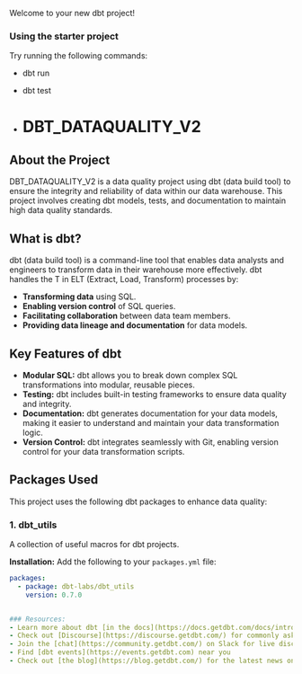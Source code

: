 Welcome to your new dbt project!

### Using the starter project

Try running the following commands:
- dbt run
- dbt test

- # DBT_DATAQUALITY_V2

## About the Project

DBT_DATAQUALITY_V2 is a data quality project using dbt (data build tool) to ensure the integrity and reliability of data within our data warehouse. This project involves creating dbt models, tests, and documentation to maintain high data quality standards.

## What is dbt?

dbt (data build tool) is a command-line tool that enables data analysts and engineers to transform data in their warehouse more effectively. dbt handles the T in ELT (Extract, Load, Transform) processes by:

- **Transforming data** using SQL.
- **Enabling version control** of SQL queries.
- **Facilitating collaboration** between data team members.
- **Providing data lineage and documentation** for data models.

## Key Features of dbt

- **Modular SQL:** dbt allows you to break down complex SQL transformations into modular, reusable pieces.
- **Testing:** dbt includes built-in testing frameworks to ensure data quality and integrity.
- **Documentation:** dbt generates documentation for your data models, making it easier to understand and maintain your data transformation logic.
- **Version Control:** dbt integrates seamlessly with Git, enabling version control for your data transformation scripts.

## Packages Used

This project uses the following dbt packages to enhance data quality:

### 1. dbt_utils
A collection of useful macros for dbt projects.

**Installation:**
Add the following to your `packages.yml` file:
```yaml
packages:
  - package: dbt-labs/dbt_utils
    version: 0.7.0


### Resources:
- Learn more about dbt [in the docs](https://docs.getdbt.com/docs/introduction)
- Check out [Discourse](https://discourse.getdbt.com/) for commonly asked questions and answers
- Join the [chat](https://community.getdbt.com/) on Slack for live discussions and support
- Find [dbt events](https://events.getdbt.com) near you
- Check out [the blog](https://blog.getdbt.com/) for the latest news on dbt's development and best practices
